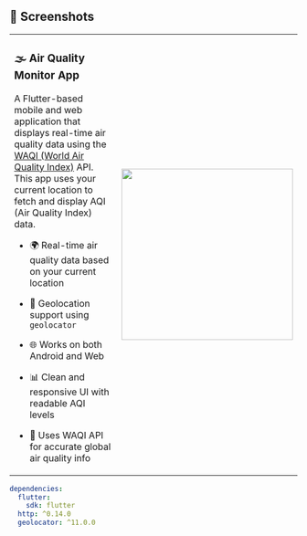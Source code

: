 ## 📸 Screenshots

<table>
<tr>
  <td>

### 🌫️ Air Quality Monitor App

A Flutter-based mobile and web application that displays real-time air quality data using the [WAQI (World Air Quality Index)](https://aqicn.org/api/) API. This app uses your current location to fetch and display AQI (Air Quality Index) data.

- 🌍 Real-time air quality data based on your current location  
- 📍 Geolocation support using `geolocator`  
- 🌐 Works on both Android and Web  
- 📊 Clean and responsive UI with readable AQI levels  
- 🧾 Uses WAQI API for accurate global air quality info 

  </td>
  <td>
    <img src="https://github.com/user-attachments/assets/465899d7-ac7b-4a4e-8df6-cb7f44ec0665" width="300"/>
  </td>
</tr>
</table>

```yaml
dependencies:
  flutter:
    sdk: flutter
  http: ^0.14.0
  geolocator: ^11.0.0
